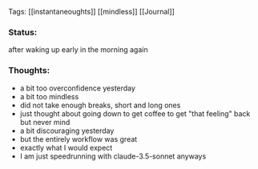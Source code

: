 
Tags: [[instantaneoughts]] [[mindless]] [[Journal]]
### Status:
after waking up early in the morning again
### Thoughts:
- a bit too overconfidence yesterday
- a bit too mindless 
- did not take enough breaks, short and long ones 
- just thought about going down to get coffee to get "that feeling" back but never mind 
- a bit discouraging yesterday 
- but the entirely workflow was great
- exactly what I would expect 
- I am just speedrunning with claude-3.5-sonnet anyways 